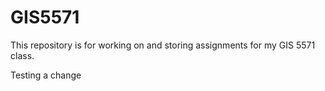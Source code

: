 # GIS5571
This repository is for working on and storing assignments for my GIS 5571 class.

Testing a change